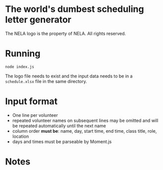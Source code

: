 # The world's dumbest scheduling letter generator

The NELA logo is the property of NELA. All rights reserved.

# Running
`node index.js`

The logo file needs to exist and the input data needs to be in a `schedule.xlsx` file in the same directory.

# Input format
* One line per volunteer
* repeated volunteer names on subsequent lines may be omitted and will be repeated automatically until the next name
* column order __must be__: name, day, start time, end time, class title, role, location
* days and times must be parseable by Moment.js

# Notes
